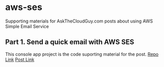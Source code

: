 # aws-ses
Supporting materials for AskTheCloudGuy.com posts about using AWS Simple Email Service

## Part 1. Send a quick email with AWS SES 
This console app project is the code suporting material for the post.
[Repo Link](https://github.com/askthecloudguy/aws-ses/tree/master/SendQuickEmailWithSES/CloudGuy.SendQuickEmailWithSES)
[Post Link](http://askthecloudguy.com/aws-simple-email-service-part-1-send-a-quick-email-with-ses/)
